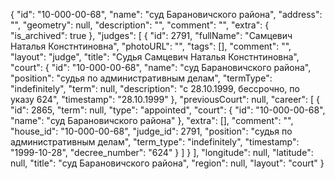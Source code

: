 {
    "id": "10-000-00-68",
    "name": "суд Барановичского района",
    "address": "",
    "geometry": null,
    "description": "",
    "comment": "",
    "extra": {
        "is_archived": true
    },
    "judges": [
        {
            "id": 2791,
            "fullName": "Самцевич Наталья Констнтиновна",
            "photoURL": "",
            "tags": [],
            "comment": "",
            "layout": "judge",
            "title": "Судья Самцевич Наталья Констнтиновна",
            "court": {
                "id": "10-000-00-68",
                "name": "суд Барановичского района",
                "position": "судья по административным делам",
                "termType": "indefinitely",
                "term": null,
                "description": "c 28.10.1999, бессрочно, по указу 624",
                "timestamp": "28.10.1999"
            },
            "previousCourt": null,
            "career": [
                {
                    "id": 2865,
                    "term": null,
                    "type": "appointed",
                    "court": {
                        "id": "10-000-00-68",
                        "name": "суд Барановичского района"
                    },
                    "extra": [],
                    "comment": "",
                    "house_id": "10-000-00-68",
                    "judge_id": 2791,
                    "position": "судья по административным делам",
                    "term_type": "indefinitely",
                    "timestamp": "1999-10-28",
                    "decree_number": "624"
                }
            ]
        }
    ],
    "longitude": null,
    "latitude": null,
    "title": "суд Барановичского района",
    "region": null,
    "layout": "court"
}